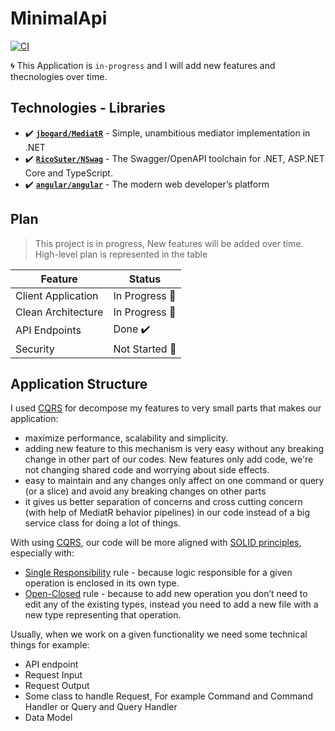 # MinimalApi

[![CI](https://github.com/mehdihadeli/store-golang-microservices/actions/workflows/ci.yml/badge.svg?branch=main&style=flat-square)](https://github.com/Kamyab7/MinimalApi/blob/main/.github/workflows/build.yml)

🌀 This Application is `in-progress` and I will add new features and thecnologies over time. 

## Technologies - Libraries

- ✔️ **[`jbogard/MediatR`](https://github.com/jbogard/MediatR)** - Simple, unambitious mediator implementation in .NET
- ✔️ **[`RicoSuter/NSwag`](https://github.com/RicoSuter/NSwag)** - The Swagger/OpenAPI toolchain for .NET, ASP.NET Core and TypeScript.
- ✔️ **[`angular/angular`](https://github.com/angular/angular)** - The modern web developer’s platform

## Plan
> This project is in progress, New features will be added over time.
High-level plan is represented in the table

| Feature | Status |
| ------- | ------ |
| Client Application | In Progress 👷‍ |
| Clean Architecture | In Progress 👷‍ |
| API Endpoints | Done ✔️ |
| Security | Not Started 🚩 |

## Application Structure

I used [CQRS](https://www.eventecommerce.com/cqrs-pattern) for decompose my features to very small parts that makes our application:

- maximize performance, scalability and simplicity.
- adding new feature to this mechanism is very easy without any breaking change in other part of our codes. New features only add code, we're not changing shared code and worrying about side effects.
- easy to maintain and any changes only affect on one command or query (or a slice) and avoid any breaking changes on other parts
- it gives us better separation of concerns and cross cutting concern (with help of MediatR behavior pipelines) in our code instead of a big service class for doing a lot of things.

With using [CQRS](https://event-driven.io/en/cqrs_facts_and_myths_explained/), our code will be more aligned with [SOLID principles](https://en.wikipedia.org/wiki/SOLID), especially with:

- [Single Responsibility](https://en.wikipedia.org/wiki/Single-responsibility_principle) rule - because logic responsible for a given operation is enclosed in its own type.
- [Open-Closed](https://en.wikipedia.org/wiki/Open%E2%80%93closed_principle) rule - because to add new operation you don’t need to edit any of the existing types, instead you need to add a new file with a new type representing that operation.

Usually, when we work on a given functionality we need some technical things for example:

- API endpoint
- Request Input
- Request Output
- Some class to handle Request, For example Command and Command Handler or Query and Query Handler
- Data Model
